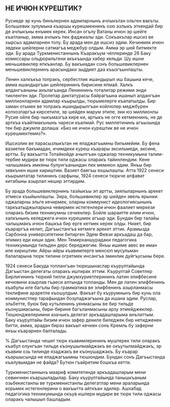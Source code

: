 ## НЕ ИЧЮН КУРЕШТИК?

Русиеде эр кунь бинълернен адамларнынъ ачлыкътан ольген вакъты.
Большевик зулумына къаршы курешмекнинъ озю азлыкъ эткендай бир де ачлыкъны енъмек керек.
Инсан огълу Ватаны ичюн эр шейге къатланыр, амма ачлыкъ пек фаджиалы эди.
Сокъакълар ишсиз ве хырсыз адамларнен толу.
Бу арада мен де ишсиз эдим.
Кечинмек ичюн эвдеки шейлерни сатмагъа меджбур олдым.
Амма эр шей битмекте эди.
Бу арада Туркменистаннынъ Къаракъум чёллеринде 26 Баку комиссары ольдюрильгени акъкъында хабер кельди.
Шу ишни меньшевиклер япкъанлар.
Бу вакъиадан сонъ большевиклернен меньшевиклернинъ арасындаки зыддиет даа къызгъынлашты.

Ленин халкъкъа топракъ, сербестлик ишандырып иш башына кече, амма ишандыргъан шейлерининъ бирисини япмай.
Халкъ алдангъаныны анълагъанда Лениннинъ тоталитар режими энди тикленген эди.
Пролетар диктатурасы байрагъына ишанып алдангъан миллионларнен адамлар къырылды, тюрьмелерге къапатылды.
Бир заман отьмек ве топракъ ишандырылгъан койлюлер меджбурен колхозларгъа кирсетиле, эр шейден марум этиле, эки юз миллионлы Русие ойле бир чыкъмазгъа кире ки, артыкъ не огге кетмекнинъ, не де арткъа къайтмакънынъ чареси къалмай.
Рус миллетининъ агъызында тек бир джумле долаша: «Биз не ичюн курештик ве не ичюн курешмектемиз?».

Ишсизлик ве парасызлыкътан не япаджагъымны бильмейим.
Бу фена вазиетке бакъмадан, ичимдеки куреш къарары эксильмеди, аксине, артты.
Бу вакъытта Тотайкойде ачылгъан оджалар техникумына талим-тербие мудири ве тюрк тили оджасы оларакъ тайинлендим.
Кене чалышмакъ имкяны булунгъанындан пек мемнюн эдим.
Янъы бир зевкънен ишке кириштим.
Вазиет баягъы яхшылашты.
Атта 1922 сенеси къырымтатар тилининъ сарфыны, 1924 сенеси тюркче алфавит китабыны азырлап нешир эттирдим.

Бу арада большевиклернинъ тазйыкъы эп артты, зиялыларнынъ арекет этмеси къыйынлашты.
Зира, большевиклер эр шейден эвель ярынки оджаларны эльге кечирмек, оларны коммунист идеологиясынынъ таркъатыджыларына чевирмек истегенлери ичюн фаалиет меркези оларакъ бизим техникумны сечкенлер.
Бойле шараитте илим ичюн, халкънынъ келеджеги ичюн курешмек агъыр эди.
Бундан бир талайы чалышмакъ ичюн башкъа бир ерге кетмек керек олды.
Ниает, бир къараргъа келип, Дагъыстангъа кетмеге арекет эттик.
Арамызда Сарбонна университетини битирген Эдем Февзи аркъадаш да бар, эпимиз еди киши эдик.
Мен Темирханшурадаки педагогика техникумында тильден дерс береджегим.
Янъы ишиме авес ве иман иле кириштим.
Айры-айры къавимлерге менсюп мусульман балаларына тюрк тилини огретмек инсангъа эминлик дуйгъусыны бере.

1924 сенеси Бакуда топлангъан тюркшынаслар къурултайында Дагъыстан делегаты оларакъ иштирак эттим.
Къурултай Советлер Бирлигининъ тюркий тилли джумхуриетлерининъ латин элифбесине кечювини азырлав гъаеси алтында топланды.
Мен де латин элифбенинъ къабулы иле багълы бир грамматика ве элифбенинъ азырланмасы теклифине араретле къошулдым.
Факъат бу къурумнынъ бир кунь ола коммунистлер тарафындан бозуладжагъына да ишана эдим.
Руслар, эльбетте, буюк бир кутьленинъ уянмасыны ве бир тильде къонушмасыны, бири-бирине багъланмасыны арзу этмейджеклер.
Тюшюнджелеримни азачыкъ делегат аркъадашларыма анълаттым.
Баку къурултайы бизим ичюн зафер дениле биледжек бир нетидженен битти, амма, арадан бираз вакъыт кечкен сонъ Кремль бу заферни янъы къарарнен балталады.

% Дагъыстанда чешит тюрк къавимлерининъ муштерек тили оларакъ къабул олунгъан тильде къонушылмайджакъ ве окъутылмайджакъ, эр къавим озь тилинде язаджакъ ве къонушаджакъ.
Бу къарар къаршысында не япаджагъымны тюшюндим.
Бундан сонъ Дагъыстанда къалувымдан не файда?
Бутюн гъайретим бошкъа кетти.

Туркменистаннынъ маариф комитетинде аркъадашларым мени севинчнен къаршыладылар.
Баку къурултайында танышкъаным озьбекистанлы ве туркменистанлы делегатлар мени араларында корьмек истегенлерини о вакъытта айткъан эдилер.
Ашхабад педагогика техникумында окъув ишлери мудири ве тюрк тили оджасы оларакъ чалышып башладым.
